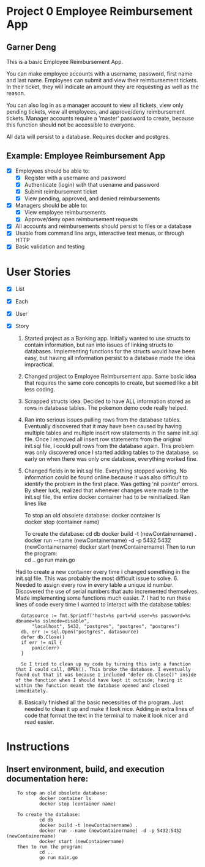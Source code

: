 # Project 0 Employee Reimbursement App
## Garner Deng
This is a basic Employee Reimbursement App.

You can make employee accounts with a username, password, first name and last name. Employees can submit and view their reimbursement tickets. In their ticket, they will
indicate an amount they are requesting as well as the reason.

You can also log in as a manager account to view all tickets, view only pending tickets, view all employees, and approve/deny reimbursement tickets. Manager accounts
require a 'master' password to create, because this function should not be accessible to everyone. 

All data will persist to a database. Requires docker and postgres. 

## Example: Employee Reimbursement App
- [x] Employees should be able to:
    - [x] Register with a username and password
    - [x] Authenticate (login) with that usename and password
    - [x] Submit reimbursement ticket
    - [x] View pending, approved, and denied reimbursements
- [x] Managers should be able to:
    - [x] View employee reimbursements
    - [x] Approve/deny open reimbursement requests
- [x] All accounts and reimbursements should persist to files or a database
- [x] Usable from command line args, interactive text menus, or through HTTP
- [x] Basic validation and testing

# User Stories
- [x] List
- [x] Each
- [x] User
- [x] Story
    1. Started project as a Banking app. Initially wanted to use structs to contain information, but ran into issues of linking structs to databases. Implementing functions for the structs would have been easy, but having all information persist to a database made the idea impractical.
    2. Changed project to Employee Reimbursement app. Same basic idea that requires the same core concepts to create, but seemed like a bit less coding.
    3. Scrapped structs idea. Decided to have ALL information stored as rows in database tables. The pokemon demo code really helped.
    4. Ran into serious issues pulling rows from the database tables. Eventually discovered that it may have been caused by having multiple tables and multiple insert row statements in the same init.sql file. Once I removed all insert row statements from the original init.sql file, I could pull rows from the database again. This problem was only discovered once I started adding tables to the database, so early on when there was only one database, everything worked fine.
    5. Changed fields in te init.sql file. Everything stopped working. No information could be found online because it was also difficult to identify the problem in the first place. Was getting 'nil pointer' errors. By sheer luck, realized that whenever changes were made to the init.sql file, the entire docker container had to be reinitialized. Ran lines like 
        
        To stop an old obsolete database:
                docker container ls     
                docker stop (container name)
        
        To create the database:
                cd db
                docker build -t (newContainername) .
                docker run --name (newContainername) -d -p 5432:5432 (newContainername)
                docker start (newContainername)
        Then to run the program:       
                cd ..
                go run main.go

    Had to create a new container every time I changed something in the init.sql file. This was probably the most difficult issue to solve.
    6. Needed to assign every row in every table a unique id number. Discovered the use of serial numbers that auto incremented themselves. Made implementing some functions much easier. 
    7. I had to run these lines of code every time I wanted to interact with the database tables:
        
        datasource := fmt.Sprintf("host=%s port=%d user=%s password=%s dbname=%s sslmode=disable",
		    "localhost", 5432, "postgres", "postgres", "postgres")
	    db, err := sql.Open("postgres", datasource)
	    defer db.Close()
	    if err != nil {
		    panic(err)
	    }

        So I tried to clean up my code by turning this into a function that I could call, OPEN(). This broke the database. I eventually found out that it was because I included "defer db.Close()" inside of the function when I should have kept it outside; having it within the function meant the database opened and closed immediately. 
    8. Basically finished all the basic necessities of the program. Just needed to clean it up and make it look nice. Adding in extra lines of code that format the text in the terminal to make it look nicer and read easier. 

# Instructions
## Insert environment, build, and execution documentation here:
        To stop an old obsolete database:
                docker container ls     
                docker stop (container name)
        
        To create the database:
                cd db
                docker build -t (newContainername) .
                docker run --name (newContainername) -d -p 5432:5432 (newContainername)
                docker start (newContainername)
        Then to run the program:       
                cd ..
                go run main.go